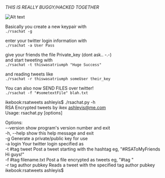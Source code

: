 *THIS IS REALLY BUGGY/HACKED TOGETHER*

![Alt text](http://img696.imageshack.us/img696/7217/screenshot20100314at954.png "In action")


Basically you create a new keypair with  
``./rsachat -g``  
  
enter your twitter login information with  
``./rsachat -a User Pass``  
  
give your friends the file Private_key (dont ask.. -.-)  
and start tweeting with  
``./rsachat -t thiswasatriumph "Huge Success" ``  
  
and reading tweets like  
``./rsachat -r thiswasatriumph someUser their_key``  
  
You can also now SEND FILES over twitter!  
``./rsachat -f "#sometextFile" blah.txt``  
  
ikebook:rsatweets ashleyis$ ./rsachat.py -h  
RSA Encrypted tweets by ikex <ashleyis@me.com>  
Usage: rsachat.py [options]  
  
Options:  
  --version             show program's version number and exit  
  -h, --help            show this help message and exit  
  -g                    Generate a private/public key for use  
  -a login              Your twitter login specified as <user> <pass>  
  -t #tag tweet         Post a tweet starting with the hashtag eg, "#RSAToMyFriends Hi guys!"  
  -f #tag filename.txt  Post a file encrypted as tweets eg, "#tag <filename>"  
  -r tag author pubkey  Reads a tweet with the specified tag author pubkey  
ikebook:rsatweets ashleyis$   
  
